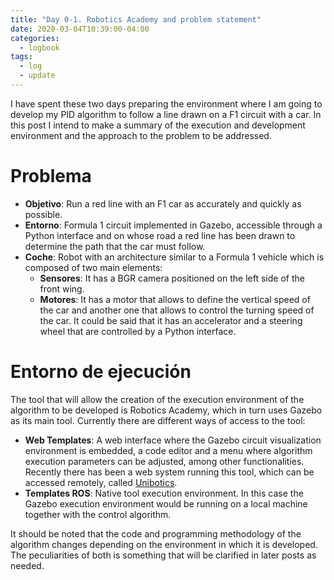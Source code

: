 ```yaml
---
title: "Day 0-1. Robotics Academy and problem statement"
date: 2020-03-04T10:39:00-04:00
categories:
  - logbook
tags:
  - log
  - update
---
```


I have spent these two days preparing the environment where I am going to develop my PID algorithm to follow a line drawn on a F1 circuit with a car. In this post I intend to make a summary of the execution and development environment and the approach to the problem to be addressed.

# Problema

- **Objetivo**: Run a red line with an F1 car as accurately and quickly as possible.
- **Entorno**: Formula 1 circuit implemented in Gazebo, accessible through a Python interface and on whose road a red line has been drawn to determine the path that the car must follow.
- **Coche**: Robot with an architecture similar to a Formula 1 vehicle which is composed of two main elements:
  - **Sensores**: It has a BGR camera positioned on the left side of the front wing.
  - **Motores**: It has a motor that allows to define the vertical speed of the car and another one that allows to control the turning speed of the car. It could be said that it has an accelerator and a steering wheel that are controlled by a Python interface.

# Entorno de ejecución

The tool that will allow the creation of the execution environment of the algorithm to be developed is Robotics Academy, which in turn uses Gazebo as its main tool. Currently there are different ways of access to the tool:

- **Web Templates**: A web interface where the Gazebo circuit visualization environment is embedded, a code editor and a menu where algorithm execution parameters can be adjusted, among other functionalities. Recently there has been a web system running this tool, which can be accessed remotely, called [Unibotics](https://unibotics.org/).
- **Templates ROS**: Native tool execution environment. In this case the Gazebo execution environment would be running on a local machine together with the control algorithm.

It should be noted that the code and programming methodology of the algorithm changes depending on the environment in which it is developed. The peculiarities of both is something that will be clarified in later posts as needed.
                